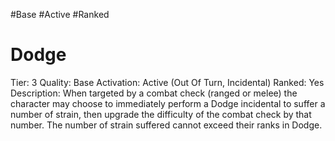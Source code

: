 #Base 
#Active 
#Ranked 

# Dodge
Tier: 3
Quality: Base
Activation: Active (Out Of Turn, Incidental)
Ranked: Yes
Description: When targeted by a combat check (ranged or melee) the character may choose to immediately perform a Dodge incidental to suffer a number of strain, then upgrade the difficulty of the combat check by that number. The number of strain suffered cannot exceed their ranks in Dodge.